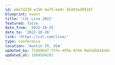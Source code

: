 ```yaml
---
id: e8e7d230-e156-4a75-be0c-9b383ed99187
blueprint: event
title: 'CXL Live 2022'
featured: false
date_from: '2022-10-25'
date_to: '2022-10-26'
link: 'https://cxl.com/live/'
type: conference
location: 'Austin TX, USA'
updated_by: f24606d7-f5fe-459a-9fd4-9ae5db616d4c
updated_at: 1669584201
---
```

